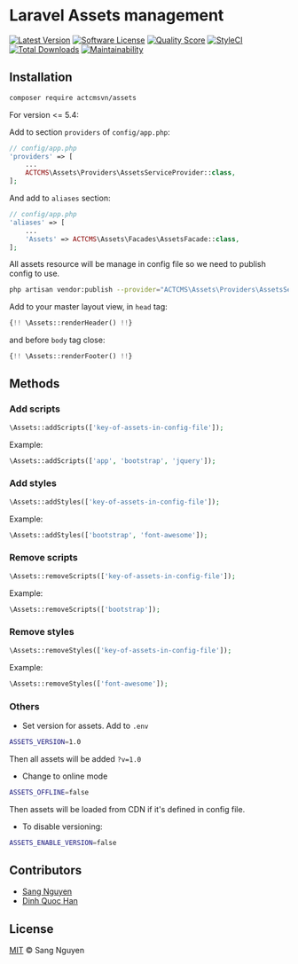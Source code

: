 # Laravel Assets management

[![Latest Version](https://img.shields.io/github/release/actcmsvn/laravel-assets.svg?style=flat-square)](https://github.com/actcmsvn/laravel-assets/releases)
[![Software License](https://img.shields.io/badge/license-MIT-brightgreen.svg?style=flat-square)](LICENSE.md)
[![Quality Score](https://img.shields.io/scrutinizer/g/actcmsvn/laravel-assets.svg?style=flat-square)](https://scrutinizer-ci.com/g/actcmsvn/laravel-assets)
[![StyleCI](https://styleci.io/repos/154250020/shield)](https://styleci.io/repos/154250020)
[![Total Downloads](https://img.shields.io/packagist/dt/actcmsvn/assets.svg?style=flat-square)](https://packagist.org/packages/actcmsvn/assets)
[![Maintainability](https://api.codeclimate.com/v1/badges/a6e4612307e3b3bf8252/maintainability)](https://codeclimate.com/github/actcmsvn/laravel-assets/maintainability)

## Installation

```bash
composer require actcmsvn/assets
```

For version <= 5.4:

Add to section `providers` of `config/app.php`:

```php
// config/app.php
'providers' => [
    ...
    ACTCMS\Assets\Providers\AssetsServiceProvider::class,
];
```

And add to `aliases` section:

```php
// config/app.php
'aliases' => [
    ...
    'Assets' => ACTCMS\Assets\Facades\AssetsFacade::class,
];
```

All assets resource will be manage in config file so we need to publish config to use.

```bash
php artisan vendor:publish --provider="ACTCMS\Assets\Providers\AssetsServiceProvider" --tag=config
```

Add to your master layout view, in `head` tag:

```php
{!! \Assets::renderHeader() !!}
```

and before `body` tag close:

```php
{!! \Assets::renderFooter() !!}
```

## Methods

### Add scripts

```php
\Assets::addScripts(['key-of-assets-in-config-file']);
```

Example:

```php
\Assets::addScripts(['app', 'bootstrap', 'jquery']);
```

### Add styles

```php
\Assets::addStyles(['key-of-assets-in-config-file']);
```

Example:

```php
\Assets::addStyles(['bootstrap', 'font-awesome']);
```

### Remove scripts

```php
\Assets::removeScripts(['key-of-assets-in-config-file']);
```

Example:

```php
\Assets::removeScripts(['bootstrap']);
```

### Remove styles

```php
\Assets::removeStyles(['key-of-assets-in-config-file']);
```

Example:

```php
\Assets::removeStyles(['font-awesome']);
```

### Others

- Set version for assets. Add to `.env`

```bash
ASSETS_VERSION=1.0
```

Then all assets will be added `?v=1.0`

- Change to online mode

```bash
ASSETS_OFFLINE=false
```

Then assets will be loaded from CDN if it's defined in config file.

- To disable versioning:

```bash
ASSETS_ENABLE_VERSION=false
```

## Contributors

- [Sang Nguyen](https://github.com/sangnguyenplus)
- [Dinh Quoc Han](https://github.com/dinhquochan)

## License
[MIT](LICENSE) © Sang Nguyen
